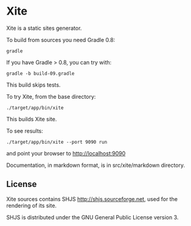 Xite
====

Xite is a static sites generator.

To build from sources you need Gradle 0.8:

    gradle

If you have Gradle > 0.8, you can try with:

    gradle -b build-09.gradle
    
This build skips tests.

To try Xite, from the base directory:

    ./target/app/bin/xite
    
This builds Xite site.

To see results:

    ./target/app/bin/xite --port 9090 run

and point your browser to <http://localhost:9090>

Documentation, in markdown format, is in src/xite/markdown directory.


License
-------

Xite sources contains SHJS <http://shjs.sourceforge.net>, used for the rendering of its site.

SHJS is distributed under the GNU General Public License version 3.




